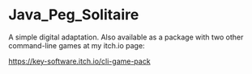 # Java_Peg_Solitaire
A simple digital adaptation.  Also available as a package with two other command-line games at my itch.io page:

https://key-software.itch.io/cli-game-pack
